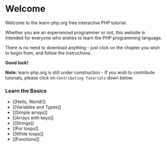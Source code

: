 # Welcome

Welcome to the learn-php.org free interactive PHP tutorial.

Whether you are an experienced programmer or not, this website is intended for everyone who wishes to learn the PHP programming language.

There is no need to download anything - just click on the chapter you wish to begin from, and follow the instructions.

**Good luck!**

**Note:** learn-php.org is still under construction - If you wish to contribute tutorials, please click on `Contributing Tutorials` down below.

### Learn the Basics

- [[Hello, World!]]
- [[Variables and Types]]
- [[Simple arrays]]
- [[Arrays with keys]]
- [[Strings]]
- [[For loops]]
- [[While loops]]
- [[Functions]]

